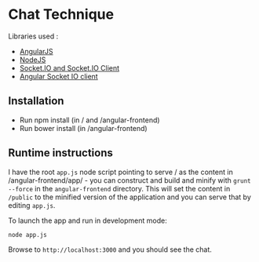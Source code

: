 # Chat Technique

Libraries used : 

* [AngularJS](http://angularjs.org)
* [NodeJS](http://nodejs.org)
* [Socket.IO and Socket.IO Client](http://socket.io) 
* [Angular Socket IO client](https://github.com/btford/angular-socket-io)

## Installation

* Run npm install (in / and /angular-frontend)
* Run bower install (in /angular-frontend)

## Runtime instructions

I have the root `app.js` node script pointing to serve / as the content
in /angular-frontend/app/ - you can construct and build and minify with
`grunt --force` in the `angular-frontend` directory. This will set the
content in `/public` to the minified version of the application and you
can serve that by editing `app.js`.

To launch the app and run in development mode: 

```bash
node app.js
```

Browse to `http://localhost:3000` and you should see the chat.
